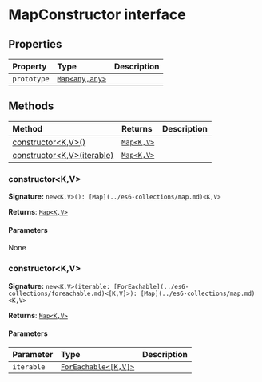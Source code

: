 # MapConstructor interface










## Properties

| Property	   | Type	| Description|
|:-------------|:-------|:-----------|
|`prototype`      | [`Map<any,any>`](../es6-collections/map.md) |  |




## Methods

| Method	   |  Returns	| Description|
|:-------------|:-------|:-----------|
|[constructor<K,V>()](constructor<k-v>())      | [`Map<K,V>`](../es6-collections/map.md) |  |
|[constructor<K,V>(iterable)](constructor<k-v>(iterable))      | [`Map<K,V>`](../es6-collections/map.md) |  |




### constructor<K,V>



**Signature:** ``new<K,V>(): [Map](../es6-collections/map.md)<K,V>``

**Returns**: [`Map<K,V>`](../es6-collections/map.md)



#### Parameters
None


### constructor<K,V>



**Signature:** ``new<K,V>(iterable: [ForEachable](../es6-collections/foreachable.md)<[K,V]>): [Map](../es6-collections/map.md)<K,V>``

**Returns**: [`Map<K,V>`](../es6-collections/map.md)



#### Parameters


| Parameter	   | Type    | Description |
|:-------------|:---------------|:------------|
| `iterable`    | [`ForEachable<[K,V]>`](../es6-collections/foreachable.md) |  |

